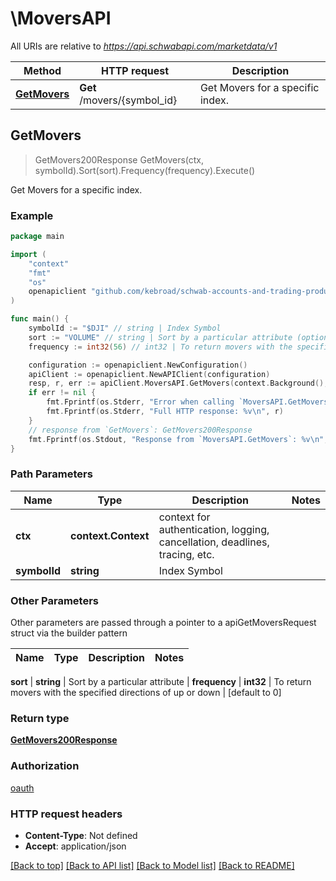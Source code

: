 # \MoversAPI

All URIs are relative to *https://api.schwabapi.com/marketdata/v1*

Method | HTTP request | Description
------------- | ------------- | -------------
[**GetMovers**](MoversAPI.md#GetMovers) | **Get** /movers/{symbol_id} | Get Movers for a specific index.



## GetMovers

> GetMovers200Response GetMovers(ctx, symbolId).Sort(sort).Frequency(frequency).Execute()

Get Movers for a specific index.



### Example

```go
package main

import (
	"context"
	"fmt"
	"os"
	openapiclient "github.com/kebroad/schwab-accounts-and-trading-production-go"
)

func main() {
	symbolId := "$DJI" // string | Index Symbol
	sort := "VOLUME" // string | Sort by a particular attribute (optional)
	frequency := int32(56) // int32 | To return movers with the specified directions of up or down (optional) (default to 0)

	configuration := openapiclient.NewConfiguration()
	apiClient := openapiclient.NewAPIClient(configuration)
	resp, r, err := apiClient.MoversAPI.GetMovers(context.Background(), symbolId).Sort(sort).Frequency(frequency).Execute()
	if err != nil {
		fmt.Fprintf(os.Stderr, "Error when calling `MoversAPI.GetMovers``: %v\n", err)
		fmt.Fprintf(os.Stderr, "Full HTTP response: %v\n", r)
	}
	// response from `GetMovers`: GetMovers200Response
	fmt.Fprintf(os.Stdout, "Response from `MoversAPI.GetMovers`: %v\n", resp)
}
```

### Path Parameters


Name | Type | Description  | Notes
------------- | ------------- | ------------- | -------------
**ctx** | **context.Context** | context for authentication, logging, cancellation, deadlines, tracing, etc.
**symbolId** | **string** | Index Symbol | 

### Other Parameters

Other parameters are passed through a pointer to a apiGetMoversRequest struct via the builder pattern


Name | Type | Description  | Notes
------------- | ------------- | ------------- | -------------

 **sort** | **string** | Sort by a particular attribute | 
 **frequency** | **int32** | To return movers with the specified directions of up or down | [default to 0]

### Return type

[**GetMovers200Response**](GetMovers200Response.md)

### Authorization

[oauth](../README.md#oauth)

### HTTP request headers

- **Content-Type**: Not defined
- **Accept**: application/json

[[Back to top]](#) [[Back to API list]](../README.md#documentation-for-api-endpoints)
[[Back to Model list]](../README.md#documentation-for-models)
[[Back to README]](../README.md)

